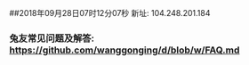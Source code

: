##2018年09月28日07时12分07秒 新址: 104.248.201.184
### 兔友常见问题及解答: https://github.com/wanggonging/d/blob/w/FAQ.md
